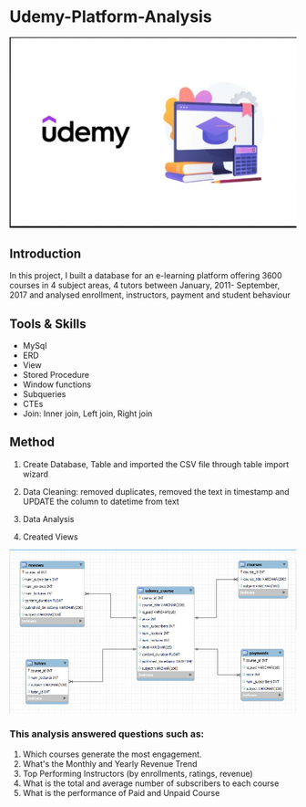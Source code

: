 # Udemy-Platform-Analysis
![](udemy_pic.jpg)

## Introduction
In this project, I built a database for an e-learning platform offering 3600 courses in 4 subject areas, 4 tutors between January, 2011- September, 2017 and analysed enrollment, instructors, payment and student behaviour

## Tools & Skills
 - MySql
 - ERD
 - View
 - Stored Procedure
 - Window functions
 - Subqueries
 - CTEs
 - Join: Inner join, Left join, Right join

## Method
1. Create Database, Table and imported the CSV file through table import wizard

2. Data Cleaning: removed duplicates, removed the text in timestamp and UPDATE the column to datetime from text

3. Data Analysis

4. Created Views

![](ERD.PNG)

### This analysis answered questions such as:
1. Which courses generate the most engagement.
2. What's the Monthly and Yearly  Revenue Trend
3. Top Performing Instructors (by enrollments, ratings, revenue)
4. What is the total and average number of subscribers to each course
5. What is the performance of Paid and Unpaid Course 
